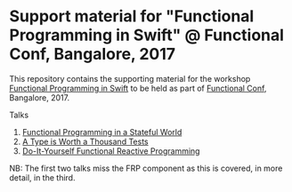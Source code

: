 # Support material for "Functional Programming in Swift" @ Functional Conf, Bangalore, 2017

This repository contains the supporting material for the workshop [Functional Programming in Swift](https://functionalconf.com/proposal.html?id=4054) to be held as part of [Functional Conf](https://functionalconf.com), Bangalore, 2017.

Talks
1. [Functional Programming in a Stateful World](https://github.com/mchakravarty/fp-in-swift/raw/master/talk-slides/FP-Stateful.pdf)
2. [A Type is Worth a Thousand Tests](https://github.com/mchakravarty/fp-in-swift/raw/master/talk-slides/one-type-thousand-tests.pdf)
3. [Do-It-Yourself Functional Reactive Programming](https://github.com/mchakravarty/fp-in-swift/raw/master/talk-slides/DIY-FRP.pdf)

NB: The first two talks miss the FRP component as this is covered, in more detail, in the third.

